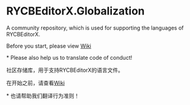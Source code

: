 # RYCBEditorX.Globalization
A community repository, which is used for supporting the languages of RYCBEditorX.

Before you start, please view [Wiki](https://github.com/RYCBStudio/RYCBEditorX.Globalization/wiki)

\* Please also help us to translate code of conduct!

社区存储库，用于支持RYCBEditorX的语言文件。

在开始之前，请查看[Wiki](https://github.com/RYCBStudio/RYCBEditorX.Globalization/wiki)

\* 也请帮助我们翻译行为准则！
